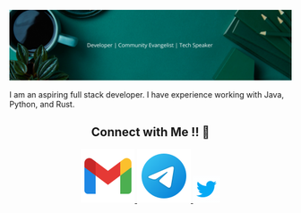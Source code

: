 <head>

</head>

![banner](./media/banner.png)

<p>I am an aspiring full stack developer. I have experience working with Java, Python, and Rust.
</p>
<h2 align="center">Connect with Me !! 🤝</h2>

<p align="center">
  <a href="mailto:LuckyTime1025<luckytime1025@gmail.com>">
    <img src="./media/gmail.svg"/>
  </a>
  <a href="https://t.me/LuckyTime1025">
    <img src="./media/telegram.svg">
  </a>
  <a href="https://twitter.com/Lucky18392706?s=09">
    <img src="./media/twitter.gif"/>
  </a>
</p>
<!--
**LuckyTime1025/LuckyTime1025** is a ✨ _special_ ✨ repository because its `README.md` (this file) appears on your GitHub profile.
<head>

Here are some ideas to get you started:
<link rel="stylesheet" href="https://cdnjs.cloudflare.com/ajax/libs/font-awesome/4.7.0/css/font-awesome.min.css">

- 🔭 I’m currently working on ...
- 🌱 I’m currently learning ...
- 👯 I’m looking to collaborate on ...
- 🤔 I’m looking for help with ...
- 💬 Ask me about ...
- 📫 How to reach me: ...
- 😄 Pronouns: ...
- ⚡ Fun fact: ...
-->
